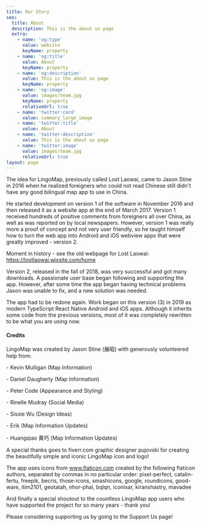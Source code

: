 ```yaml
---
title: Our Story
seo:
  title: About
  description: This is the about us page
  extra:
    - name: 'og:type'
      value: website
      keyName: property
    - name: 'og:title'
      value: About
      keyName: property
    - name: 'og:description'
      value: This is the about us page
      keyName: property
    - name: 'og:image'
      value: images/team.jpg
      keyName: property
      relativeUrl: true
    - name: 'twitter:card'
      value: summary_large_image
    - name: 'twitter:title'
      value: About
    - name: 'twitter:description'
      value: This is the about us page
    - name: 'twitter:image'
      value: images/team.jpg
      relativeUrl: true
layout: page
---
```

The idea for LingoMap, previously called Lost Laowai, came to Jason Stine in 2016 when he realized foreigners who could not read Chinese still didn't have any good bilingual map app to use in China.

He started development on version 1 of the software in November 2016 and then released it as a website app at the end of March 2017. Version 1 received hundreds of positive comments from foreigners all over China, as well as was reported on by local newspapers. However, version 1 was really more a proof of concept and not very user friendly, so he taught himself how to turn the web app into Android and iOS webview apps that were greatly improved - version 2.

Moment in history - see the old webpage for Lost Laowai: <https://lostlaowai.wixsite.com/home>

Version 2, released in the fall of 2018, was very successful and got many downloads. A passionate user base began following and supporting the app. However, after some time the app began having technical problems Jason was unable to fix, and a new solution was needed.

The app had to be redone again. Work began on this version (3) in 2019 as modern TypeScript React Native Android and iOS apps. Although it inherits some code from the previous versions, most of it was completely rewritten to be what you are using now.

#### Credits

LingoMap was created by Jason Stine (展昭) with generously volunteered help from:

\- Kevin Mulligan (Map Information)

\- Daniel Daugherty (Map Information)

\- Peter Code (Appearance and Styling)

\- Rinelle Mudray (Social Media)

\- Sissie Wu (Design Ideas)

\- Erik (Map Information Updates)

\- Huangqiao 黄巧 (Map Information Updates)

A special thanks goes to fiverr.com graphic designer pujovski for creating the beautifully simple and iconic LingoMap icon and logo!

The app uses icons from www.flaticon.com created by the following flaticon authors, separated by commas in no particular order: pixel-perfect, catalin-fertu, freepik, becris, those-icons, smashicons, google, roundicons, good-ware, itim2101, geotatah, nhor-phai, bqlqn, iconixar, kiranshastry, mavadee

And finally a special shoutout to the countless LingoMap app users who have supported the project for so many years - thank you!

Please considering supporting us by going to the Support Us page!
